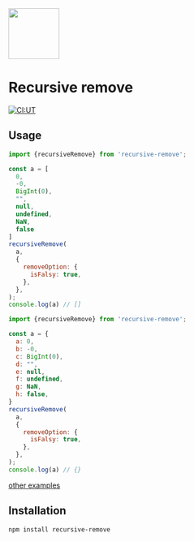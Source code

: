 <img width="100" src="https://user-images.githubusercontent.com/37785038/174469328-06db9732-6873-45bb-b4ed-a60540eec0af.svg"/>

# Recursive remove

[![CI:UT](https://github.com/kajirikajiri/recursive-remove/actions/workflows/npm-publish.yml/badge.svg)](https://github.com/kajirikajiri/recursive-remove/actions/workflows/npm-publish.yml)

## Usage
```javascript
import {recursiveRemove} from 'recursive-remove';

const a = [
  0,
  -0,
  BigInt(0),
  "",
  null,
  undefined,
  NaN,
  false
]
recursiveRemove(
  a,
  {
    removeOption: {
      isFalsy: true,
    },
  },
);
console.log(a) // []
```

```javascript
import {recursiveRemove} from 'recursive-remove';

const a = {
  a: 0,
  b: -0,
  c: BigInt(0),
  d: "",
  e: null,
  f: undefined,
  g: NaN,
  h: false,
}
recursiveRemove(
  a,
  {
    removeOption: {
      isFalsy: true,
    },
  },
);
console.log(a) // {}
```

[other examples](https://github.com/kajirikajiri/recursive-remove/blob/main/src/index.test.ts)

## Installation
```sh
npm install recursive-remove
```
